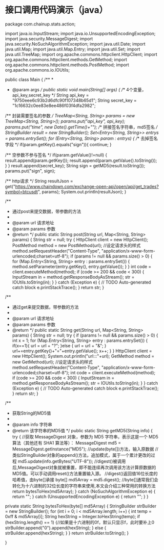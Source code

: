 # 接口调用代码演示（java）

package com.chainup.stats.action;

import java.io.InputStream;
import java.io.UnsupportedEncodingException;
import java.security.MessageDigest;
import java.security.NoSuchAlgorithmException;
import java.util.Date;
import java.util.Map;
import java.util.Map.Entry;
import java.util.Set;
import java.util.TreeMap;
import org.apache.commons.httpclient.HttpClient;
import org.apache.commons.httpclient.methods.GetMethod;
import org.apache.commons.httpclient.methods.PostMethod;
import org.apache.commons.io.IOUtils;

public class Main {
/**
*
* @param args
*/
public static void main(String[] args) {
/** 4个变量，api_key,secret_key */
String api_key = "9750eee6c93b2d6dfc90f107348b65d1";
String secret_key = "1c16632c0ee83e8ee486f03f4dfa2982";

/** 封装需要签名的参数 */
TreeMap<String, String> params = new TreeMap<String, String>();
params.put("api_key", api_key);
params.put("time", new Date().getTime()+"");
/** 拼接签名字符串，md5签名 */
StringBuilder result = new StringBuilder();
Set<Entry<String, String>> entrys = params.entrySet();
for (Entry<String, String> param : entrys) {
/** 去掉签名字段 */
if(param.getKey().equals("sign")){
continue;
}

/** 空参数不参与签名 */
if(param.getValue()!=null) {
result.append(param.getKey());
result.append(param.getValue().toString());
}
}
result.append(secret_key);
String sign = getMD5(result.toString());
params.put("sign", sign);

/** http请求 */
String resultJson = get("https://www.chaindown.com/exchange-open-api/open/api/get_trades?symbol=btcusdt", params);
System.out.println(resultJson);
}

 


/**
* 通过post来提交数据，带参数的方法
*
* @param url 请求地址
* @param params 参数
* @return
*/
public static String post(String url, Map<String, String> params) {
String str = null;
try {
HttpClient client = new HttpClient();
PostMethod method = new PostMethod(url);
//设定请求头的样式
method.setRequestHeader("Content-Type", "application/x-www-form-urlencoded;charset=utf-8");
if (params != null && params.size() > 0) {
for (Map.Entry<String, String> entry : params.entrySet()) {
method.setParameter(entry.getKey(), entry.getValue());
}
}
int code = client.executeMethod(method);
if (code >= 200 && code < 300) {
InputStream in = method.getResponseBodyAsStream();
str = IOUtils.toString(in);
}
} catch (Exception e) {
// TODO Auto-generated catch block
e.printStackTrace();
}
return str;
}

/**
* 通过get来提交数据，带参数的方法
*
* @param url 请求地址
* @param params 参数
* @return
*/
public static String get(String url, Map<String, String> params) {
String str = null;
try {
if (params != null && params.size() > 0) {
int x = 1;
for (Map.Entry<String, String> entry : params.entrySet()) {
if(x==1){
url = url + "?";
}else {
url = url + "&";
}
url+=entry.getKey()+"="+entry.getValue();
x++;
}
}
HttpClient client = new HttpClient();
System.out.println("url:::"+url);
GetMethod method = new GetMethod(url);
//设定请求头的样式
method.setRequestHeader("Content-Type", "application/x-www-form-urlencoded;charset=utf-8");
int code = client.executeMethod(method);
if (code >= 200 && code < 300) {
InputStream in = method.getResponseBodyAsStream();
str = IOUtils.toString(in);
}
} catch (Exception e) {
// TODO Auto-generated catch block
e.printStackTrace();
}
return str;
}


/**
* 获取String的MD5值
*
* @param info 字符串
* @return 该字符串的MD5值
*/
public static String getMD5(String info) {
try {
//获取 MessageDigest 对象，参数为 MD5 字符串，表示这是一个 MD5 算法（其他还有 SHA1 算法等）：
MessageDigest md5 = MessageDigest.getInstance("MD5");
//update(byte[])方法，输入原数据
//类似StringBuilder对象的append()方法，追加模式，属于一个累计更改的过程
md5.update(info.getBytes("UTF-8"));
//digest()被调用后,MessageDigest对象就被重置，即不能连续再次调用该方法计算原数据的MD5值。可以手动调用reset()方法重置输入源。
//digest()返回值16位长度的哈希值，由byte[]承接
byte[] md5Array = md5.digest();
//byte[]通常我们会转化为十六进制的32位长度的字符串来使用,本文会介绍三种常用的转换方法
return bytesToHex(md5Array);
} catch (NoSuchAlgorithmException e) {
return "";
} catch (UnsupportedEncodingException e) {
return "";
}
}

private static String bytesToHex(byte[] md5Array) {
StringBuilder strBuilder = new StringBuilder();
for (int i = 0; i < md5Array.length; i++) {
int temp = 0xff & md5Array[i];
String hexString = Integer.toHexString(temp);
if (hexString.length() == 1) {//如果是十六进制的0f，默认只显示f，此时要补上0
strBuilder.append("0").append(hexString);
} else {
strBuilder.append(hexString);
}
}
return strBuilder.toString();
}

}